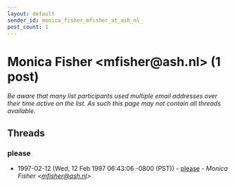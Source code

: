 ```yaml
---
layout: default
sender_id: monica_fisher_mfisher_at_ash_nl_
post_count: 1
---
```


# Monica Fisher <mfisher<span>@</span>ash.nl> (1 post)

_Be aware that many list participants used multiple email addresses over their time active on the list. As such this page may not contain all threads available._

## Threads

### please
+ 1997-02-12 (Wed, 12 Feb 1997 06:43:06 -0800 (PST)) - [please](/archive/1997/02/cab4279a1bc5b53245c40c29d2728343299e267838d7ac01bc46852260e0f9ae) - _Monica Fisher \<mfisher@ash.nl\>_

